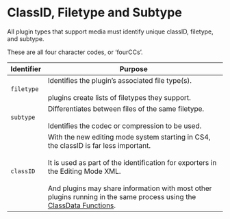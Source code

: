 <a id="hardware-classid-filetype-subtype"></a>

# ClassID, Filetype and Subtype

All plugin types that support media must identify unique classID, filetype, and subtype.

These are all four character codes, or ‘fourCCs’.

| **Identifier**   | **Purpose**                                                                                                                                                                                                                                                                                                                                                        |
|------------------|--------------------------------------------------------------------------------------------------------------------------------------------------------------------------------------------------------------------------------------------------------------------------------------------------------------------------------------------------------------------|
| `filetype`       | Identifies the plugin’s associated file type(s).<br/><br/>plugins create lists of filetypes they support.                                                                                                                                                                                                                                                          |
| `subtype`        | Differentiates between files of the same filetype.<br/><br/>Identifies the codec or compression to be used.                                                                                                                                                                                                                                                        |
| `classID`        | With the new editing mode system starting in CS4, the classID is far less important.<br/><br/>It is used as part of the identification for exporters in the Editing Mode XML.<br/><br/>And plugins may share information with most other plugins running in the same process using the [ClassData Functions](classdata-functions.md#hardware-classdata-functions). |
